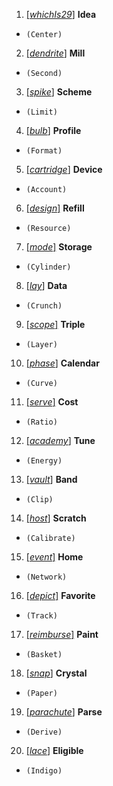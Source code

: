 1. <ins>[_whichIs29_]</ins> __Idea__
+ `(Center)`
2. <ins>[_dendrite_]</ins> __Mill__
+ `(Second)`
3. <ins>[_spike_]</ins> __Scheme__
+ `(Limit)`
4. <ins>[_bulb_]</ins> __Profile__
+ `(Format)`
5. <ins>[_cartridge_]</ins> __Device__
+ `(Account)`
6. <ins>[_design_]</ins> __Refill__
+ `(Resource)`
7. <ins>[_mode_]</ins> __Storage__
+ `(Cylinder)`
8. <ins>[_lay_]</ins> __Data__
+ `(Crunch)`
9. <ins>[_scope_]</ins> __Triple__
+ `(Layer)`
10. <ins>[_phase_]</ins> __Calendar__
+ `(Curve)`
11. <ins>[_serve_]</ins> __Cost__
+ `(Ratio)`
12. <ins>[_academy_]</ins> __Tune__
+ `(Energy)`
13. <ins>[_vault_]</ins> __Band__
+ `(Clip)`
14. <ins>[_host_]</ins> __Scratch__
+ `(Calibrate)`
15. <ins>[_event_]</ins> __Home__
+ `(Network)`
16. <ins>[_depict_]</ins> __Favorite__
+ `(Track)`
17. <ins>[_reimburse_]</ins> __Paint__
+ `(Basket)`
18. <ins>[_snap_]</ins> __Crystal__
+ `(Paper)`
19. <ins>[_parachute_]</ins> __Parse__
+ `(Derive)`
20. <ins>[_lace_]</ins> __Eligible__
+ `(Indigo)`